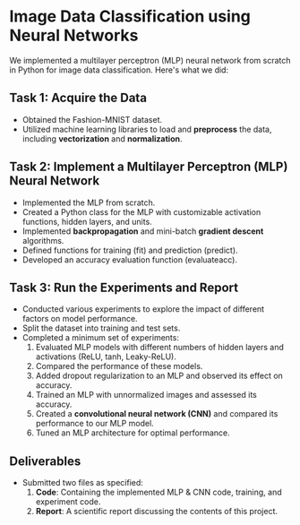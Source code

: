 # Image Data Classification using Neural Networks

We implemented a multilayer perceptron (MLP) neural network from scratch in Python for image data classification. Here's what we did:

## Task 1: Acquire the Data
- Obtained the Fashion-MNIST dataset.
- Utilized machine learning libraries to load and **preprocess** the data, including **vectorization** and **normalization**.

## Task 2: Implement a Multilayer Perceptron (MLP) Neural Network
- Implemented the MLP from scratch.
- Created a Python class for the MLP with customizable activation functions, hidden layers, and units.
- Implemented **backpropagation** and mini-batch **gradient descent** algorithms.
- Defined functions for training (fit) and prediction (predict).
- Developed an accuracy evaluation function (evaluateacc).

## Task 3: Run the Experiments and Report
- Conducted various experiments to explore the impact of different factors on model performance.
- Split the dataset into training and test sets.
- Completed a minimum set of experiments:
    1. Evaluated MLP models with different numbers of hidden layers and activations (ReLU, tanh, Leaky-ReLU).
    2. Compared the performance of these models.
    3. Added dropout regularization to an MLP and observed its effect on accuracy.
    4. Trained an MLP with unnormalized images and assessed its accuracy.
    5. Created a **convolutional neural network (CNN)** and compared its performance to our MLP model.
    6. Tuned an MLP architecture for optimal performance.

## Deliverables
- Submitted two files as specified:
    1. **Code**: Containing the implemented MLP & CNN code, training, and experiment code.
    2. **Report**: A scientific report discussing the contents of this project.
